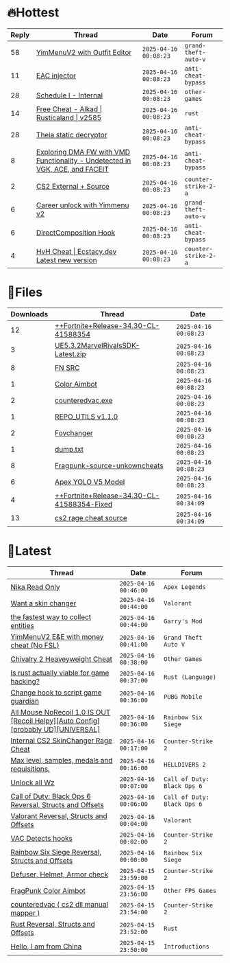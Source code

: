 # 🔥Hottest
|Reply|Thread|Date|Forum|
|-----|------|----|-----|
|58|[YimMenuV2 with Outfit Editor](https://%75%6E%6B%6E%6F%77%6E%63%68%65%61%74%73.%6D%65/%66%6F%72%75%6D/grand-theft-auto-v/696131-yimmenuv2-outfit-editor.html)|`2025-04-16 00:08:23`|`grand-theft-auto-v`|
|11|[EAC injector](https://%75%6E%6B%6E%6F%77%6E%63%68%65%61%74%73.%6D%65/%66%6F%72%75%6D/anti-cheat-bypass/695972-eac-injector.html)|`2025-04-16 00:08:23`|`anti-cheat-bypass`|
|28|[Schedule I &#45; Internal](https://%75%6E%6B%6E%6F%77%6E%63%68%65%61%74%73.%6D%65/%66%6F%72%75%6D/other-games/695780-schedule-internal.html)|`2025-04-16 00:08:23`|`other-games`|
|14|[Free Cheat &#45; Alkad &#124; Rusticaland &#124; v2585](https://%75%6E%6B%6E%6F%77%6E%63%68%65%61%74%73.%6D%65/%66%6F%72%75%6D/rust/695769-free-cheat-alkad-rusticaland-v2585.html)|`2025-04-16 00:08:23`|`rust`|
|28|[Theia static decryptor](https://%75%6E%6B%6E%6F%77%6E%63%68%65%61%74%73.%6D%65/%66%6F%72%75%6D/anti-cheat-bypass/696332-theia-static-decryptor.html)|`2025-04-16 00:08:23`|`anti-cheat-bypass`|
|8|[Exploring DMA FW with VMD Functionality &#45; Undetected in VGK, ACE, and FACEIT](https://%75%6E%6B%6E%6F%77%6E%63%68%65%61%74%73.%6D%65/%66%6F%72%75%6D/anti-cheat-bypass/695980-exploring-dma-fw-vmd-functionality-undetected-vgk-ace-faceit.html)|`2025-04-16 00:08:23`|`anti-cheat-bypass`|
|2|[CS2 External &#43; Source](https://%75%6E%6B%6E%6F%77%6E%63%68%65%61%74%73.%6D%65/%66%6F%72%75%6D/counter-strike-2-a/695906-cs2-external-source.html)|`2025-04-16 00:08:23`|`counter-strike-2-a`|
|6|[Career unlock with Yimmenu v2](https://%75%6E%6B%6E%6F%77%6E%63%68%65%61%74%73.%6D%65/%66%6F%72%75%6D/grand-theft-auto-v/696116-career-unlock-yimmenu-v2.html)|`2025-04-16 00:08:23`|`grand-theft-auto-v`|
|6|[DirectComposition Hook](https://%75%6E%6B%6E%6F%77%6E%63%68%65%61%74%73.%6D%65/%66%6F%72%75%6D/anti-cheat-bypass/695664-directcomposition-hook.html)|`2025-04-16 00:08:23`|`anti-cheat-bypass`|
|4|[HvH Cheat &#124; Ecstacy&#46;dev Latest new version](https://%75%6E%6B%6E%6F%77%6E%63%68%65%61%74%73.%6D%65/%66%6F%72%75%6D/counter-strike-2-a/695865-hvh-cheat-ecstacy-dev-version.html)|`2025-04-16 00:08:23`|`counter-strike-2-a`|
# 📄Files
|Downloads|Thread|Date|
|---------|------|----|
|12|[&#43;&#43;Fortnite&#43;Release&#45;34&#46;30&#45;CL&#45;41588354](https://%75%6E%6B%6E%6F%77%6E%63%68%65%61%74%73.%6D%65/%66%6F%72%75%6D/downloads.php?do=file&id=49408)|`2025-04-16 00:08:23`|
|3|[UE5&#46;3&#46;2MarvelRivalsSDK&#45;Latest&#46;zip](https://%75%6E%6B%6E%6F%77%6E%63%68%65%61%74%73.%6D%65/%66%6F%72%75%6D/downloads.php?do=file&id=49406)|`2025-04-16 00:08:23`|
|8|[FN SRC](https://%75%6E%6B%6E%6F%77%6E%63%68%65%61%74%73.%6D%65/%66%6F%72%75%6D/downloads.php?do=file&id=49402)|`2025-04-16 00:08:23`|
|1|[Color Aimbot](https://%75%6E%6B%6E%6F%77%6E%63%68%65%61%74%73.%6D%65/%66%6F%72%75%6D/downloads.php?do=file&id=49400)|`2025-04-16 00:08:23`|
|2|[counteredvac&#46;exe](https://%75%6E%6B%6E%6F%77%6E%63%68%65%61%74%73.%6D%65/%66%6F%72%75%6D/downloads.php?do=file&id=49397)|`2025-04-16 00:08:23`|
|1|[REPO&#95;UTILS v1&#46;1&#46;0](https://%75%6E%6B%6E%6F%77%6E%63%68%65%61%74%73.%6D%65/%66%6F%72%75%6D/downloads.php?do=file&id=49393)|`2025-04-16 00:08:23`|
|2|[Fovchanger](https://%75%6E%6B%6E%6F%77%6E%63%68%65%61%74%73.%6D%65/%66%6F%72%75%6D/downloads.php?do=file&id=49392)|`2025-04-16 00:08:23`|
|1|[dump&#46;txt](https://%75%6E%6B%6E%6F%77%6E%63%68%65%61%74%73.%6D%65/%66%6F%72%75%6D/downloads.php?do=file&id=49390)|`2025-04-16 00:08:23`|
|8|[Fragpunk&#45;source&#45;unkowncheats](https://%75%6E%6B%6E%6F%77%6E%63%68%65%61%74%73.%6D%65/%66%6F%72%75%6D/downloads.php?do=file&id=49389)|`2025-04-16 00:08:23`|
|6|[Apex YOLO V5 Model](https://%75%6E%6B%6E%6F%77%6E%63%68%65%61%74%73.%6D%65/%66%6F%72%75%6D/downloads.php?do=file&id=49388)|`2025-04-16 00:08:23`|
|4|[&#43;&#43;Fortnite&#43;Release&#45;34&#46;30&#45;CL&#45;41588354&#45;Fixed](https://%75%6E%6B%6E%6F%77%6E%63%68%65%61%74%73.%6D%65/%66%6F%72%75%6D/downloads.php?do=file&id=49411)|`2025-04-16 00:34:09`|
|13|[cs2 rage cheat source](https://%75%6E%6B%6E%6F%77%6E%63%68%65%61%74%73.%6D%65/%66%6F%72%75%6D/downloads.php?do=file&id=49398)|`2025-04-16 00:34:09`|
# 💬Latest
|Thread|Date|Forum|
|------|----|-----|
|[Nika Read Only](https://%75%6E%6B%6E%6F%77%6E%63%68%65%61%74%73.%6D%65/%66%6F%72%75%6D/apex-legends/640853-nika-read.html)|`2025-04-16 00:46:00`|`Apex Legends`|
|[Want a skin changer](https://%75%6E%6B%6E%6F%77%6E%63%68%65%61%74%73.%6D%65/%66%6F%72%75%6D/valorant/695757-skin-changer.html)|`2025-04-16 00:44:00`|`Valorant`|
|[the fastest way to collect entities](https://%75%6E%6B%6E%6F%77%6E%63%68%65%61%74%73.%6D%65/%66%6F%72%75%6D/garry-s-mod/696239-fastest-collect-entities.html)|`2025-04-16 00:44:00`|`Garry's Mod`|
|[YimMenuV2 E&E with money cheat &#40;No FSL&#41;](https://%75%6E%6B%6E%6F%77%6E%63%68%65%61%74%73.%6D%65/%66%6F%72%75%6D/grand-theft-auto-v/694886-yimmenuv2-money-cheat-fsl.html)|`2025-04-16 00:41:00`|`Grand Theft Auto V`|
|[Chivalry 2 Heaveyweight Cheat](https://%75%6E%6B%6E%6F%77%6E%63%68%65%61%74%73.%6D%65/%66%6F%72%75%6D/other-games/689993-chivalry-2-heaveyweight-cheat.html)|`2025-04-16 00:38:00`|`Other Games`|
|[Is rust actually viable for game hacking?](https://%75%6E%6B%6E%6F%77%6E%63%68%65%61%74%73.%6D%65/%66%6F%72%75%6D/rust-language-/685138-rust-actually-viable-game-hacking.html)|`2025-04-16 00:37:00`|`Rust (Language)`|
|[Change hook to script game guardian](https://%75%6E%6B%6E%6F%77%6E%63%68%65%61%74%73.%6D%65/%66%6F%72%75%6D/pubg-mobile/696606-change-hook-script-game-guardian.html)|`2025-04-16 00:36:00`|`PUBG Mobile`|
|[All Mouse NoRecoil 1&#46;0 IS OUT &#91;Recoil Helpy&#93;&#91;Auto Config&#93;&#91;probably UD&#93;&#91;UNIVERSAL&#93;](https://%75%6E%6B%6E%6F%77%6E%63%68%65%61%74%73.%6D%65/%66%6F%72%75%6D/rainbow-six-siege/620039-mouse-norecoil-1-0-recoil-helpy-auto-config-probably-ud-universal.html)|`2025-04-16 00:36:00`|`Rainbow Six Siege`|
|[Internal CS2 SkinChanger Rage Cheat](https://%75%6E%6B%6E%6F%77%6E%63%68%65%61%74%73.%6D%65/%66%6F%72%75%6D/counter-strike-2-a/696462-internal-cs2-skinchanger-rage-cheat.html)|`2025-04-16 00:17:00`|`Counter-Strike 2`|
|[Max level, samples, medals and requisitions&#46;](https://%75%6E%6B%6E%6F%77%6E%63%68%65%61%74%73.%6D%65/%66%6F%72%75%6D/helldivers-2-a/634711-max-level-samples-medals-requisitions.html)|`2025-04-16 00:16:00`|`HELLDIVERS 2`|
|[Unlock all Wz](https://%75%6E%6B%6E%6F%77%6E%63%68%65%61%74%73.%6D%65/%66%6F%72%75%6D/call-of-duty-black-ops-6-a/695910-unlock-wz.html)|`2025-04-16 00:07:00`|`Call of Duty: Black Ops 6`|
|[Call of Duty: Black Ops 6 Reversal, Structs and Offsets](https://%75%6E%6B%6E%6F%77%6E%63%68%65%61%74%73.%6D%65/%66%6F%72%75%6D/call-of-duty-black-ops-6-a/653959-call-duty-black-ops-6-reversal-structs-offsets.html)|`2025-04-16 00:06:00`|`Call of Duty: Black Ops 6`|
|[Valorant Reversal, Structs and Offsets](https://%75%6E%6B%6E%6F%77%6E%63%68%65%61%74%73.%6D%65/%66%6F%72%75%6D/valorant/385792-valorant-reversal-structs-offsets.html)|`2025-04-16 00:04:00`|`Valorant`|
|[VAC Detects hooks](https://%75%6E%6B%6E%6F%77%6E%63%68%65%61%74%73.%6D%65/%66%6F%72%75%6D/counter-strike-2-a/696609-vac-detects-hooks.html)|`2025-04-16 00:02:00`|`Counter-Strike 2`|
|[Rainbow Six Siege Reversal, Structs and Offsets](https://%75%6E%6B%6E%6F%77%6E%63%68%65%61%74%73.%6D%65/%66%6F%72%75%6D/rainbow-six-siege/255148-rainbow-six-siege-reversal-structs-offsets.html)|`2025-04-16 00:00:00`|`Rainbow Six Siege`|
|[Defuser, Helmet, Armor check](https://%75%6E%6B%6E%6F%77%6E%63%68%65%61%74%73.%6D%65/%66%6F%72%75%6D/counter-strike-2-a/696624-defuser-helmet-armor-check.html)|`2025-04-15 23:59:00`|`Counter-Strike 2`|
|[FragPunk Color Aimbot](https://%75%6E%6B%6E%6F%77%6E%63%68%65%61%74%73.%6D%65/%66%6F%72%75%6D/other-fps-games/696048-fragpunk-color-aimbot.html)|`2025-04-15 23:56:00`|`Other FPS Games`|
|[counteredvac &#40; cs2 dll manual mapper &#41;](https://%75%6E%6B%6E%6F%77%6E%63%68%65%61%74%73.%6D%65/%66%6F%72%75%6D/counter-strike-2-a/696459-counteredvac-cs2-dll-manual-mapper.html)|`2025-04-15 23:54:00`|`Counter-Strike 2`|
|[Rust Reversal, Structs and Offsets](https://%75%6E%6B%6E%6F%77%6E%63%68%65%61%74%73.%6D%65/%66%6F%72%75%6D/rust/164256-rust-reversal-structs-offsets.html)|`2025-04-15 23:52:00`|`Rust`|
|[Hello, I am from China](https://%75%6E%6B%6E%6F%77%6E%63%68%65%61%74%73.%6D%65/%66%6F%72%75%6D/introductions/696610-hello-am-china.html)|`2025-04-15 23:50:00`|`Introductions`|
